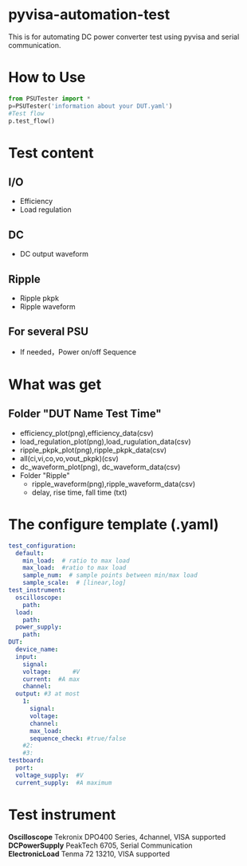# pyvisa-automation-test
This is for automating DC power converter test using pyvisa and serial communication.  


# How to Use  
    
```python
from PSUTester import *
p=PSUTester('information about your DUT.yaml')
#Test flow
p.test_flow()
```  

# Test content   
 ## I/O  
 - Efficiency  
 - Load regulation  
 ## DC  
 - DC output waveform  
## Ripple
 - Ripple pkpk  
 - Ripple waveform

## For several PSU
 - If needed，Power on/off Sequence  

# What was get
## Folder "DUT Name Test Time"
 - efficiency_plot(png),efficiency_data(csv)  
 - load_regulation_plot(png),load_rugulation_data(csv)
 - ripple_pkpk_plot(png),ripple_pkpk_data(csv)
 - all(ci,vi,co,vo,vout_pkpk)(csv)
 - dc_waveform_plot(png), dc_waveform_data(csv)
 - Folder "Ripple"
      - ripple_waveform(png),ripple_waveform_data(csv)
      - delay, rise time, fall time (txt)

# The configure template  (.yaml)
```yaml
test_configuration: 
  default:
    min_load:  # ratio to max load
    max_load:  #ratio to max load
    sample_num:  # sample points between min/max load
    sample_scale:  # [linear,log]
test_instrument:
  oscilloscope: 
    path: 
  load:
    path: 
  power_supply: 
    path: 
DUT:
  device_name: 
  input: 
    signal:   
    voltage:      #V
    current:  #A max
    channel: 
  output: #3 at most
    1:
      signal:  
      voltage: 
      channel: 
      max_load: 
      sequence_check: #true/false
    #2:   
    #3:
testboard:
  port:
  voltage_supply:  #V
  current_supply:  #A maximum
```  


# Test instrument
**Oscilloscope**  Tekronix DPO400 Series, 4channel, VISA supported      
**DCPowerSupply**  PeakTech 6705, Serial Communication      
**ElectronicLoad**  Tenma 72 13210, VISA supported  
